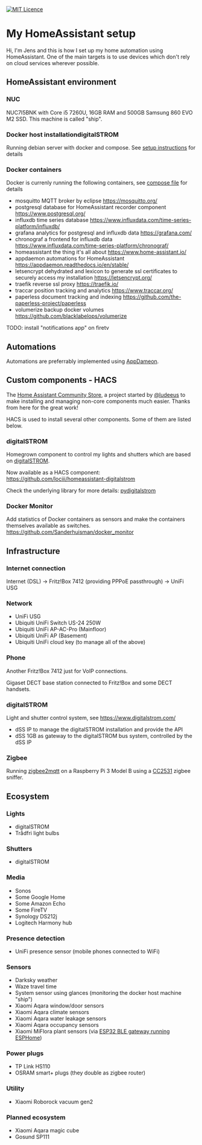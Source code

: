 [![MIT Licence](https://badges.frapsoft.com/os/mit/mit.svg?v=103)](https://opensource.org/licenses/mit-license.php)

# My HomeAssistant setup

Hi, I'm Jens and this is how I set up my home automation using HomeAssistant.
One of the main targets is to use devices which don't rely on cloud services wherever possible.

## HomeAssistant environment

### NUC

NUC7I5BNK with Core i5 7260U, 16GB RAM and 500GB Samsung 860 EVO M2 SSD.
This machine is called "ship".

### Docker host installationdigitalSTROM

Running debian server with docker and compose.
See [setup instructions](ship_setup.sh) for details

### Docker containers

Docker is currenly running the following containers, see [compose file](docker-compose.yml) for details

* mosquitto
  MQTT broker by eclipse
  https://mosquitto.org/
* postgresql
  database for HomeAssistant recorder component
  https://www.postgresql.org/
* influxdb
  time series database
  https://www.influxdata.com/time-series-platform/influxdb/
* grafana
  analytics for postgresql and influxdb data
  https://grafana.com/
* chronograf
  a frontend for influxdb data
  https://www.influxdata.com/time-series-platform/chronograf/
* homeassistant
  the thing it's all about
  https://www.home-assistant.io/
* appdaemon
  automations for HomeAssistant
  https://appdaemon.readthedocs.io/en/stable/
* letsencrypt
  dehydrated and lexicon to generate ssl certificates to securely access my installation
  https://letsencrypt.org/
* traefik
  reverse ssl proxy
  https://traefik.io/
* traccar
  position tracking and analytics
  https://www.traccar.org/
* paperless
  document tracking and indexing
  https://github.com/the-paperless-project/paperless
* volumerize
  backup docker volumes
  https://github.com/blacklabelops/volumerize

TODO: install "notifications app" on firetv

## Automations

Automations are preferrably implemented using [AppDameon](appdaemon).

## Custom components - HACS

The [Home Assistant Community Store](https://hacs.netlify.com/), a project started by [@ludeeus](https://twitter.com/ludeeus) to make installing and managing non-core components much easier. Thanks from here for the great work!

HACS is used to install several other components. Some of them are listed below.

### digitalSTROM

Homegrown component to control my lights and shutters which are based on [digitalSTROM](https://www.digitalstrom.com/).

Now available as a HACS component: https://github.com/lociii/homeassistant-digitalstrom

Check the underlying library for more details: [pydigitalstrom](https://github.com/lociii/pydigitalstrom)

### Docker Monitor

Add statistics of Docker containers as sensors and make the containers themselves available as switches.
https://github.com/Sanderhuisman/docker_monitor

## Infrastructure

### Internet connection

Internet (DSL) -> Fritz!Box 7412 (providing PPPoE passthrough) -> UniFi USG

### Network

* UniFi USG
* Ubiquiti UniFi Switch US-24 250W
* Ubiquiti UniFi AP-AC-Pro (Mainfloor)
* Ubiquiti UniFi AP (Basement)
* Ubiquiti UniFi cloud key (to manage all of the above)

### Phone

Another Fritz!Box 7412 just for VoIP connections.

Gigaset DECT base station connected to Fritz!Box and some DECT handsets.

### digitalSTROM

Light and shutter control system, see https://www.digitalstrom.com/

* dSS IP to manage the digitalSTROM installation and provide the API
* dSS 1GB as gateway to the digitalSTROM bus system, controlled by the dSS IP

### Zigbee

Running [zigbee2mqtt](https://github.com/Koenkk/zigbee2mqtt) on a Raspberry Pi 3 Model B using a [CC2531](https://www.amazon.de/dp/B07JBWF1DG) zigbee sniffer.

## Ecosystem

### Lights

* digitalSTROM
* Trådfri light bulbs

### Shutters

* digitalSTROM

### Media

* Sonos
* Some Google Home
* Some Amazon Echo
* Some FireTV
* Synology DS212j
* Logitech Harmony hub

### Presence detection

* UniFi presence sensor (mobile phones connected to WiFi)

### Sensors

* Darksky weather
* Waze travel time
* System sensor using glances (monitoring the docker host machine "ship")
* Xiaomi Aqara window/door sensors
* Xiaomi Aqara climate sensors
* Xiaomi Aqara water leakage sensors
* Xiaomi Aqara occupancy sensors
* Xiaomi MiFlora plant sensors (via [ESP32 BLE gateway running ESPHome](https://esphome.io/components/sensor/xiaomi_miflora.html))

### Power plugs

* TP Link HS110
* OSRAM smart+ plugs (they double as zigbee router)

### Utility

* Xiaomi Roborock vacuum gen2

### Planned ecosystem

* Xiaomi Aqara magic cube
* Gosund SP111 
